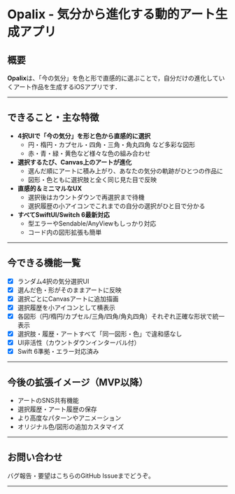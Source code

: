 # Opalix - 気分から進化する動的アート生成アプリ


## 概要

**Opalix**は、「今の気分」を色と形で直感的に選ぶことで，自分だけの進化していくアート作品を生成するiOSアプリです．

---

## できること・主な特徴

- **4択UIで「今の気分」を形と色から直感的に選択**
    - 円・楕円・カプセル・四角・三角・角丸四角 など多彩な図形
    - 赤・青・緑・黄色など様々な色の組み合わせ
- **選択するたび、Canvas上のアートが進化**
    - 選んだ順にアートに積み上がり、あなたの気分の軌跡がひとつの作品に
    - 図形・色ともに選択肢と全く同じ見た目で反映
- **直感的＆ミニマルなUX**
    - 選択後はカウントダウンで再選択まで待機
    - 選択履歴の小アイコンでこれまでの自分の選択がひと目で分かる
- **すべてSwiftUI/Switch 6最新対応**
    - 型エラーやSendable/AnyViewもしっかり対応
    - コード内の図形拡張も簡単

---

## 今できる機能一覧

- [x] ランダム4択の気分選択UI
- [x] 選んだ色・形がそのままアートに反映
- [x] 選択ごとにCanvasアートに追加描画
- [x] 選択履歴を小アイコンとして横表示
- [x] 各図形（円/楕円/カプセル/三角/四角/角丸四角）それぞれ正確な形状で統一表示
- [x] 選択肢・履歴・アートすべて「同一図形・色」で違和感なし
- [x] UI非活性（カウントダウンインターバル付）
- [x] Swift 6準拠・エラー対応済み

---

## 今後の拡張イメージ（MVP以降）

- アートのSNS共有機能
- 選択履歴・アート履歴の保存
- より高度なパターンやアニメーション
- オリジナル色/図形の追加カスタマイズ

---

## お問い合わせ

バグ報告・要望はこちらのGitHub Issueまでどうぞ。

---


